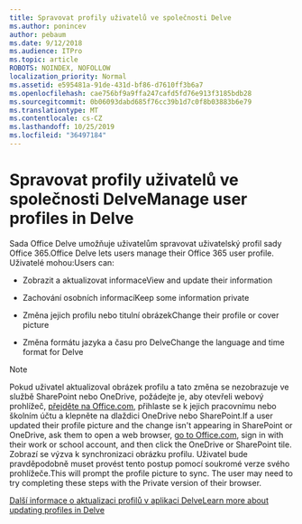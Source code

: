 ```yaml
---
title: Spravovat profily uživatelů ve společnosti Delve
ms.author: ponincev
author: pebaum
ms.date: 9/12/2018
ms.audience: ITPro
ms.topic: article
ROBOTS: NOINDEX, NOFOLLOW
localization_priority: Normal
ms.assetid: e595481a-91de-431d-bf86-d7610ff3b6a7
ms.openlocfilehash: cae756bf9a9ffa247cafd5fd76e913f3185bdb28
ms.sourcegitcommit: 0b06093dabd685f76cc39b1d7c0f8b03883b6e79
ms.translationtype: MT
ms.contentlocale: cs-CZ
ms.lasthandoff: 10/25/2019
ms.locfileid: "36497184"
---
```

# <a name="manage-user-profiles-in-delve"></a><span data-ttu-id="3a998-102">Spravovat profily uživatelů ve společnosti Delve</span><span class="sxs-lookup"><span data-stu-id="3a998-102">Manage user profiles in Delve</span></span>

<span data-ttu-id="3a998-103">Sada Office Delve umožňuje uživatelům spravovat uživatelský profil sady Office 365.</span><span class="sxs-lookup"><span data-stu-id="3a998-103">Office Delve lets users manage their Office 365 user profile.</span></span> <span data-ttu-id="3a998-104">Uživatelé mohou:</span><span class="sxs-lookup"><span data-stu-id="3a998-104">Users can:</span></span>
  
- <span data-ttu-id="3a998-105">Zobrazit a aktualizovat informace</span><span class="sxs-lookup"><span data-stu-id="3a998-105">View and update their information</span></span>
    
- <span data-ttu-id="3a998-106">Zachování osobních informací</span><span class="sxs-lookup"><span data-stu-id="3a998-106">Keep some information private</span></span>
    
- <span data-ttu-id="3a998-107">Změna jejich profilu nebo titulní obrázek</span><span class="sxs-lookup"><span data-stu-id="3a998-107">Change their profile or cover picture</span></span>
    
- <span data-ttu-id="3a998-108">Změna formátu jazyka a času pro Delve</span><span class="sxs-lookup"><span data-stu-id="3a998-108">Change the language and time format for Delve</span></span>
    
> [!NOTE]
> <span data-ttu-id="3a998-109">Pokud uživatel aktualizoval obrázek profilu a tato změna se nezobrazuje ve službě SharePoint nebo OneDrive, požádejte je, aby otevřeli webový prohlížeč, [přejděte na Office.com](https://www.office.com), přihlaste se k jejich pracovnímu nebo školním účtu a klepněte na dlaždici OneDrive nebo SharePoint.</span><span class="sxs-lookup"><span data-stu-id="3a998-109">If a user updated their profile picture and the change isn't appearing in SharePoint or OneDrive, ask them to open a web browser, [go to Office.com](https://www.office.com), sign in with their work or school account, and then click the OneDrive or SharePoint tile.</span></span> <span data-ttu-id="3a998-110">Zobrazí se výzva k synchronizaci obrázku profilu. Uživatel bude pravděpodobně muset provést tento postup pomocí soukromé verze svého prohlížeče.</span><span class="sxs-lookup"><span data-stu-id="3a998-110">This will prompt the profile picture to sync. The user may need to try completing these steps with the Private version of their browser.</span></span> 
  
[<span data-ttu-id="3a998-111">Další informace o aktualizaci profilů v aplikaci Delve</span><span class="sxs-lookup"><span data-stu-id="3a998-111">Learn more about updating profiles in Delve</span></span>](https://go.microsoft.com/fwlink/?linkid=735070)
  

